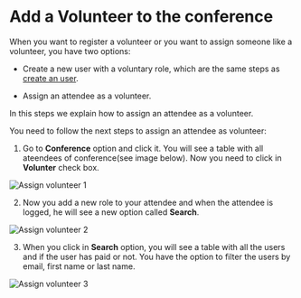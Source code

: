# Add a Volunteer to the conference

When you want to register a volunteer or you want to assign someone like a volunteer, you have two options:
 
 * Create a new user with a voluntary role, which are the same steps as [create an user](https://github.com/Lin777/Regis/blob/master/FAQ/CreateAnUser.md).
 
 * Assign an attendee as a volunteer.
 
In this steps we explain how to assign an attendee as a volunteer.
 
You need to follow the next steps to assign an attendee as volunteer:
 
1. Go to **Conference** option and click it. You will see a table with all ateendees of conference(see image below). Now you need to click in **Volunter** check box.
 
![Assign volunteer 1](https://github.com/Lin777/Regis/blob/master/FAQ/images/assignVolunteer1.png?raw=true)
 
2. Now you add a new role to your attendee and when the attendee is logged, he will see a new option called **Search**.
 
![Assign volunteer 2](https://github.com/Lin777/Regis/blob/master/FAQ/images/assignVolunteer2.png?raw=true)
 
3. When you click in **Search** option, you will see a table with all the users and if the user has paid or not. You have the option to filter the users by email, first name or last name.
 
![Assign volunteer 3](https://github.com/Lin777/Regis/blob/master/FAQ/images/assignVolunteer3.png?raw=true)
